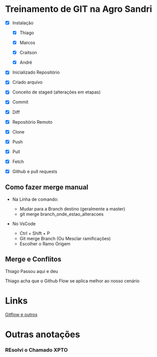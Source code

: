 # Treinamento de GIT na Agro Sandri

- [X] Instalação

    - [X] Thiago
    - [X] Marcos
    - [X] Craitson
    - [X] André


- [x] Inicializado Repositório
- [x] Criado arquivo
- [x] Conceito de staged (alterações em etapas)


- [X] Commit
- [x] Diff
- [x] Repositório Remoto
- [x] Clone
- [x] Push
- [x] Pull
- [x] Fetch

- [x] Github e pull requests

## Como fazer merge manual

- Na Linha de comando:
    - Mudar para a Branch destino (geralmente a master)
    - git merge branch_onde_estao_alteracoes

- No VsCode
    - Ctrl + Shift + P
    - Git merge Branch (Ou Mesclar ramificações)
    - Escolher o Ramo Origem


## Merge e Conflitos

Thiago Passou aqui e deu

Thiago acha que o Github Flow se aplica melhor ao nosso cenário


# Links

[Gitflow e outros](https://medium.com/@luccasduarte320/introdu%C3%A7%C3%A3o-%C3%A0-estrategias-de-branching-em-projetos-e8837de37a39)


# Outras anotações

### REsolvi o Chamado XPTO